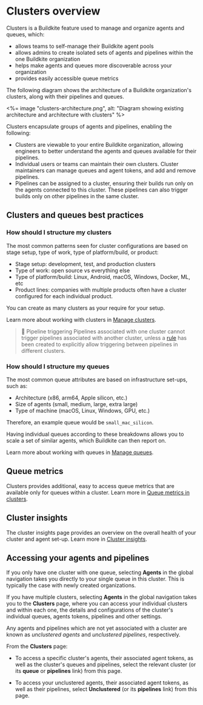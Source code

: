 # Clusters overview

Clusters is a Buildkite feature used to manage and organize agents and queues, which:

- allows teams to self-manage their Buildkite agent pools
- allows admins to create isolated sets of agents and pipelines within the one Buildkite organization
- helps make agents and queues more discoverable across your organization
- provides easily accessible queue metrics

The following diagram shows the architecture of a Buildkite organization's clusters, along with their pipelines and queues.

<%= image "clusters-architecture.png", alt: "Diagram showing existing architecture and architecture with clusters" %>

Clusters encapsulate groups of agents and pipelines, enabling the following:

- Clusters are viewable to your entire Buildkite organization, allowing engineers to better understand the agents and queues available for their pipelines.
- Individual users or teams can maintain their own clusters. Cluster maintainers can manage queues and agent tokens, and add and remove pipelines.
- Pipelines can be assigned to a cluster, ensuring their builds run only on the agents connected to this cluster. These pipelines can also trigger builds only on other pipelines in the same cluster.

## Clusters and queues best practices

### How should I structure my clusters

The most common patterns seen for cluster configurations are based on stage setup, type of work, type of platform/build, or product:

- Stage setup: development, test, and production clusters
- Type of work: open source vs everything else
- Type of platform/build: Linux, Android, macOS, Windows, Docker, ML, etc
- Product lines: companies with multiple products often have a cluster configured for each individual product.

You can create as many clusters as your require for your setup.

Learn more about working with clusters in [Manage clusters](/docs/pipelines/clusters/manage-clusters).

> 📘 Pipeline triggering
> Pipelines associated with one cluster cannot trigger pipelines associated with another cluster, unless a [rule](/docs/pipelines/rules) has been created to explicitly allow triggering between pipelines in different clusters.

### How should I structure my queues

The most common queue attributes are based on infrastructure set-ups, such as:

- Architecture (x86, arm64, Apple silicon, etc.)
- Size of agents (small, medium, large, extra large)
- Type of machine (macOS, Linux, Windows, GPU, etc.)

Therefore, an example queue would be `small_mac_silicon`.

Having individual queues according to these breakdowns allows you to scale a set of similar agents, which Buildkite can then report on.

Learn more about working with queues in [Manage queues](/docs/pipelines/clusters/manage-queues).

## Queue metrics

Clusters provides additional, easy to access queue metrics that are available only for queues within a cluster. Learn more in [Queue metrics in clusters](/docs/pipelines/insights/queue-metrics).

## Cluster insights

The cluster insights page provides an overview on the overall health of your cluster and agent set-up. Learn more in [Cluster insights](/docs/pipelines/insights/clusters).

## Accessing your agents and pipelines

If you only have one cluster with one queue, selecting **Agents** in the global navigation takes you directly to your single queue in this cluster. This is typically the case with newly created organizations.

If you have multiple clusters, selecting **Agents** in the global navigation takes you to the **Clusters** page, where you can access your individual clusters and within each one, the details and configurations of the cluster's individual queues, agents tokens, pipelines and other settings.

Any agents and pipelines which are not yet associated with a cluster are known as _unclustered agents_ and _unclustered pipelines_, respectively.

From the **Clusters** page:

- To access a specific cluster's agents, their associated agent tokens, as well as the cluster's queues and pipelines, select the relevant cluster (or its **queue** or **pipelines** link) from this page.

- To access your unclustered agents, their associated agent tokens, as well as their pipelines, select **Unclustered** (or its **pipelines** link) from this page.
